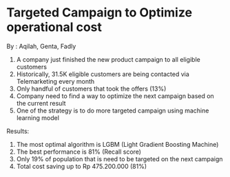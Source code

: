 # Targeted Campaign to Optimize operational cost

By : Aqilah, Genta, Fadly

1. A company just finished the new product campaign to all eligible customers
2. Historically, 31.5K eligible customers are being contacted via Telemarketing every month
3. Only handful of customers that took the offers (13%)
4. Company need to find a way to optimize the next campaign based on the current result
5. One of the strategy is to do more targeted campaign using machine learning model


Results:
1. The most optimal algorithm is LGBM (Light Gradient Boosting Machine)
2. The best performance is 81% (Recall score)
3. Only 19% of population that is need to be targeted on the next campaign
4. Total cost saving up to Rp 475.200.000  (81%)


